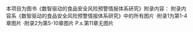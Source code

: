 本项目为图书《数智驱动的食品安全风险预警情报体系研究》附录内容：
附录内容系《数智驱动的食品安全风险预警情报体系研究》中的所有图片
·附录1为第1-4章图片
·附录2为第5-10章图片
P.s.第11章无图片
